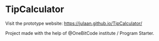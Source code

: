 # TipCalculator

Visit the prototype website: https://julaan.github.io/TipCalculator/


Project made with the help of @OneBitCode institute / Program Starter.
